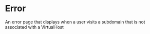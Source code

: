 # Error
An error page that displays when a user visits a subdomain that is not associated with a VirtualHost
